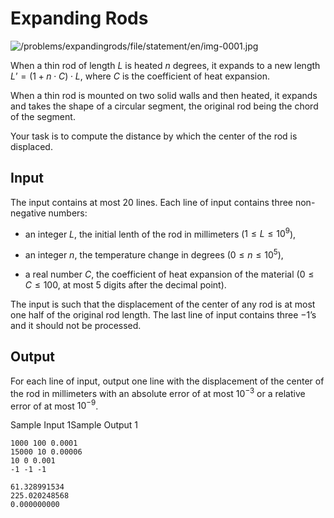 # Expanding Rods

![/problems/expandingrods/file/statement/en/img-0001.jpg](http://open.kattis.com/problems/expandingrods/file/statement/en/img-0001.jpg)

When a thin rod of length $L$ is heated $n$ degrees, it expands to a new
length $L’ = (1+n \cdot C) \cdot
L$, where $C$ is
the coefficient of heat expansion.

When a thin rod is mounted on two solid walls and then
heated, it expands and takes the shape of a circular segment,
the original rod being the chord of the segment.

Your task is to compute the distance by which the center of
the rod is displaced.

## Input

The input contains at most $20$ lines. Each line of input
contains three non-negative numbers:

- an integer $L$, the
     initial lenth of the rod in millimeters ($1 \le L \le 10^9$),

- an integer $n$, the
     temperature change in degrees ($0 \le n \le 10^5$),

- a real number $C$,
     the coefficient of heat expansion of the material
     ($0 \le C \le 100$, at
     most $5$ digits after
     the decimal point).


The input is such that the displacement of the center of any
rod is at most one half of the original rod length. The last
line of input contains three $-1$’s and it should not be
processed.

## Output

For each line of input, output one line with the
displacement of the center of the rod in millimeters with an
absolute error of at most $10^{-3}$ or a relative error of at
most $10^{-9}$.

Sample Input 1Sample Output 1

```
1000 100 0.0001
15000 10 0.00006
10 0 0.001
-1 -1 -1

```

```
61.328991534
225.020248568
0.000000000

```